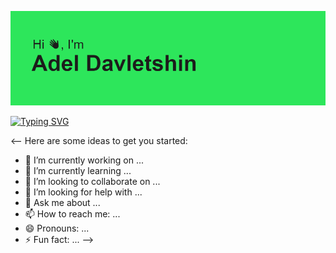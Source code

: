 ![1.png](header.png)

[![Typing SVG](https://readme-typing-svg.herokuapp.com?color=%2336BCF7&lines=School21+student)](https://git.io/typing-svg)

<--
Here are some ideas to get you started:


- 🔭 I’m currently working on ...
- 🌱 I’m currently learning ...
- 👯 I’m looking to collaborate on ...
- 🤔 I’m looking for help with ...
- 💬 Ask me about ...
- 📫 How to reach me: ...
- 😄 Pronouns: ...
- ⚡ Fun fact: ...
-->
